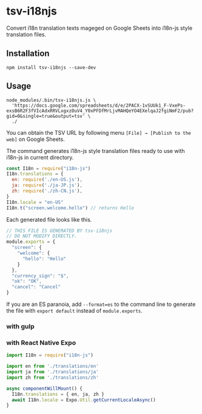 
# tsv-i18njs

Convert i18n translation texts mageged on Google Sheets into i18n-js style translation files.

## Installation

```shell
npm install tsv-i18njs --save-dev
```

## Usage

```shell
node_modules/.bin/tsv-i18njs.js \
  'https://docs.google.com/spreadsheets/d/e/2PACX-1vSUUk1_F-VxePs-exsB6R2F3fVIcAdxRRVLxgxz0uV4_Y0xPFDfMrLjvMAHQeYO4EXelqaJ2fgiNmF2/pub?gid=0&single=true&output=tsv' \
  ./
```

You can obtain the TSV URL by following menu `[File] → [Publish to the web]` on Google Sheets.

The command generates i18n-js style translation files ready to use with i18n-js in current directory.

```javascript
const I18n = require("i18n-js")
I18n.translations = {
  en: require('./en-US.js'),
  ja: require('./ja-JP.js'),
  zh: require('./zh-CN.js'),
}
I18n.locale = "en-US"
I18n.t("screen.welcome.hello") // returns Hello
```

Each generated file looks like this.

```javascript
// THIS FILE IS GENERATED BY tsv-i18njs
// DO NOT MODIFY DIRECTLY.
module.exports = {
  "screen": {
    "welcome": {
      "hello": "Hello"
    }
  },
  "currency_sign": "$",
  "ok": "OK",
  "cancel": "Cancel"
}
```

If you are an ES paranoia, add `--format=es` to the command line to generate the file with `export default` instead of `module.exports`.

### with gulp



### with React Native Expo

```javascript
import I18n = require("i18n-js")

import en from './translations/en'
import ja from './translations/ja'
import zh from './translations/zh'

async componentWillMount() {
  I18n.translations = { en, ja, zh }
  await I18n.locale = Expo.Util.getCurrentLocaleAsync()
}
```


